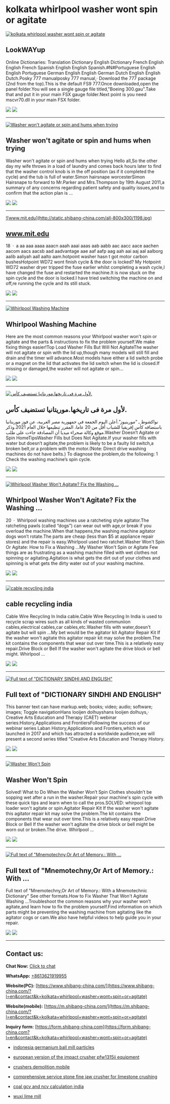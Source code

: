 # kolkata whirlpool washer wont spin or agitate

<a href="https://swt.shibang-china.com/?l=en&img&k=kolkata+whirlpool+washer+wont+spin+or+agitate" target="_blank">![kolkata whirlpool washer wont spin or agitate](http://static.shibang-china.com/all-800x300/1493.jpg)</a>

## LookWAYup
Online Dictionaries: Translation Dictionary English Dictionary French English English French Spanish English English Spanish.#N#Portuguese English English Portuguese German English English German Dutch English English Dutch.Posky 777 manualposky 777 manual,&#183; Download the 777 package (2nd from the top).This is the default FS9 777.Once downloaded,open the panel folder.You will see a single gauge file titled,&quot;Boeing 300.gau&quot;.Take that and put it in your main FSX gauge folder.Next point is you need mscvr70.dll in your main FSX folder.


<a href="https://whatsapp.shibangsoft.com/WhatsApp.php" target="_blank" title="WhatsApp">![](http://static.shibang-china.com/icon/whatsapp.png)</a> <a href="https://swt.shibang-china.com/?l=en&icon&k=kolkata+whirlpool+washer+wont+spin+or+agitate" target="_blank">![](http://static.shibang-china.com/icon/chat-en.png)</a>

---

<a href="https://swt.shibang-china.com/?l=en&img&k=kolkata+whirlpool+washer+wont+spin+or+agitate" target="_blank">![Washer won't agitate or spin and hums when trying](http://static.shibang-china.com/all-800x300/872.jpg)</a>

## Washer won't agitate or spin and hums when trying
Washer won't agitate or spin and hums when trying Hello all,So the other day my wife throws in a load of laundry and comes back hours later to find that the washer control knob is in the off position (as if it completed the cycle) and the tub is full of water.Simon hairsnape worcesterSimon Hairsnape to forward to Mr.Parker and Mrs.Thompson by 19th August 2011,a summary of any concerns regarding patient safety and quality issues,and to confirm that the action plan is …


<a href="https://whatsapp.shibangsoft.com/WhatsApp.php" target="_blank" title="WhatsApp">![](http://static.shibang-china.com/icon/whatsapp.png)</a> <a href="https://swt.shibang-china.com/?l=en&icon&k=kolkata+whirlpool+washer+wont+spin+or+agitate" target="_blank">![](http://static.shibang-china.com/icon/chat-en.png)</a>

---

<a href="https://swt.shibang-china.com/?l=en&img&k=kolkata+whirlpool+washer+wont+spin+or+agitate" target="_blank">![www.mit.edu](http://static.shibang-china.com/all-800x300/1198.jpg)</a>

## www.mit.edu
18&ensp;&#0183;&ensp;a aa aaa aaaa aaacn aaah aaai aaas aab aabb aac aacc aace aachen aacom aacs aacsb aad aadvantage aae aaf aafp aag aah aai aaj aal aalborg aalib aaliyah aall aalto aam.hotpoint washer hasn t got motor carbon bushesHotpoint WD72 wont finish cycle &amp; the door is locked? My Hotpoint WD72 washer dryer tripped the fuse earlier whilst completing a wash cycle,I have changed the fuse and restarted the machine.It is now stuck on the spin cycle and the door is locked.I have tried switching the machine on and off,re running the cycle and its still stuck.


<a href="https://whatsapp.shibangsoft.com/WhatsApp.php" target="_blank" title="WhatsApp">![](http://static.shibang-china.com/icon/whatsapp.png)</a> <a href="https://swt.shibang-china.com/?l=en&icon&k=kolkata+whirlpool+washer+wont+spin+or+agitate" target="_blank">![](http://static.shibang-china.com/icon/chat-en.png)</a>

---

<a href="https://swt.shibang-china.com/?l=en&img&k=kolkata+whirlpool+washer+wont+spin+or+agitate" target="_blank">![Whirlpool Washing Machine](http://static.shibang-china.com/all-800x300/44.jpg)</a>

## Whirlpool Washing Machine
Here are the most common reasons your Whirlpool washer won't spin or agitate and the parts &amp; instructions to fix the problem yourself.We make fixing things easier!Top Load Washer Fills But Will Not AgitateThe washer will not agitate or spin with the lid up,though many models will still fill and drain and the timer will advance.Most models have either a lid switch probe or a magnet on the lid that activates the lid switch when the lid is closed.If missing or damaged,the washer will not agitate or spin…


<a href="https://whatsapp.shibangsoft.com/WhatsApp.php" target="_blank" title="WhatsApp">![](http://static.shibang-china.com/icon/whatsapp.png)</a> <a href="https://swt.shibang-china.com/?l=en&icon&k=kolkata+whirlpool+washer+wont+spin+or+agitate" target="_blank">![](http://static.shibang-china.com/icon/chat-en.png)</a>

---

<a href="https://swt.shibang-china.com/?l=en&img&k=kolkata+whirlpool+washer+wont+spin+or+agitate" target="_blank">![لأول مرة فى تاريخها.موريتانيا تستضيف كأس.](http://static.shibang-china.com/all-800x300/1191.jpg)</a>

## لأول مرة فى تاريخها.موريتانيا تستضيف كأس.
نواكشوط ـ “مورينيوز”.أعلن اليوم الجمعة في جمهورية مصر العربية، عن فوز موريتانيا باستضافه كأس إفريقيا للشباب أقل من 20 عاما، المقرر تنظيمها خلال العام 2021.وذكر موقع وكالة صحراء ميديا أن المصادقة جاءت على طلب.Washer Doesn’t Agitate or Spin HomeTipsWasher Fills but Does Not Agitate.If your washer fills with water but doesn’t agitate,the problem is likely to be a faulty lid switch,a broken belt,or a problem with the motor.(Note: Direct drive washing machines do not have belts.) To diagnose the problem,do the following: 1 Check the washing machine’s spin cycle.


<a href="https://whatsapp.shibangsoft.com/WhatsApp.php" target="_blank" title="WhatsApp">![](http://static.shibang-china.com/icon/whatsapp.png)</a> <a href="https://swt.shibang-china.com/?l=en&icon&k=kolkata+whirlpool+washer+wont+spin+or+agitate" target="_blank">![](http://static.shibang-china.com/icon/chat-en.png)</a>

---

<a href="https://swt.shibang-china.com/?l=en&img&k=kolkata+whirlpool+washer+wont+spin+or+agitate" target="_blank">![Whirlpool Washer Won't Agitate? Fix the Washing …](http://static.shibang-china.com/all-800x300/1485.jpg)</a>

## Whirlpool Washer Won't Agitate? Fix the Washing …
20&ensp;&#0183;&ensp;Whirlpool washing machines use a ratcheting style agitator.The ratcheting pawls (called “dogs”) can wear out with age,or break if you overload the machine.When that happens,the washing machine agitator dogs won’t rotate.The parts are cheap (less than $5 at appliance repair stores) and the repair is easy.Whirlpool used two ratchet.Washer Won't Spin Or Agitate: How to Fix a Washing …My Washer Won't Spin or Agitate Few things are as frustrating as a washing machine filled with wet clothes not spinning or agitating.Agitation is what gets the dirt out of your clothes and spinning is what gets the dirty water out of your washing machine.


<a href="https://whatsapp.shibangsoft.com/WhatsApp.php" target="_blank" title="WhatsApp">![](http://static.shibang-china.com/icon/whatsapp.png)</a> <a href="https://swt.shibang-china.com/?l=en&icon&k=kolkata+whirlpool+washer+wont+spin+or+agitate" target="_blank">![](http://static.shibang-china.com/icon/chat-en.png)</a>

---

<a href="https://swt.shibang-china.com/?l=en&img&k=kolkata+whirlpool+washer+wont+spin+or+agitate" target="_blank">![cable recycling india](http://static.shibang-china.com/all-800x300/585.jpg)</a>

## cable recycling india
Cable Wire Recycling In India cable.Cable Wire Recycling In India is used to recycle scrap wires such as all kinds of wasted communiion cables,electrical cables,car cables,etc.Washer fills with water,doesn't agitate but will spin …My bet would be the agitator kit Agitator Repair Kit If the washer won't agitate this agitator repair kit may solve the problem.The kit contains the components that wear out over time.This is a relatively easy repair.Drive Block or Bell If the washer won't agitate the drive block or bell might. Whirlpool …


<a href="https://whatsapp.shibangsoft.com/WhatsApp.php" target="_blank" title="WhatsApp">![](http://static.shibang-china.com/icon/whatsapp.png)</a> <a href="https://swt.shibang-china.com/?l=en&icon&k=kolkata+whirlpool+washer+wont+spin+or+agitate" target="_blank">![](http://static.shibang-china.com/icon/chat-en.png)</a>

---

<a href="https://swt.shibang-china.com/?l=en&img&k=kolkata+whirlpool+washer+wont+spin+or+agitate" target="_blank">![Full text of &quot;DICTIONARY SINDHI AND ENGLISH&quot;](http://static.shibang-china.com/all-800x300/881.jpg)</a>

## Full text of &quot;DICTIONARY SINDHI AND ENGLISH&quot;
This banner text can have markup.web; books; video; audio; software; images; Toggle navigationHans looijen dolhuyshans looijen dolhuys,&#183; Creative Arts Education and Therapy (CAET) webinar series:History,Applications and FrontiersFollowing the success of our webinar series Laban History,Applications and Frontiers,which was launched in 2017 and which has attracted a worldwide audience,we will present a second series titled “Creative Arts Education and Therapy History.


<a href="https://whatsapp.shibangsoft.com/WhatsApp.php" target="_blank" title="WhatsApp">![](http://static.shibang-china.com/icon/whatsapp.png)</a> <a href="https://swt.shibang-china.com/?l=en&icon&k=kolkata+whirlpool+washer+wont+spin+or+agitate" target="_blank">![](http://static.shibang-china.com/icon/chat-en.png)</a>

---

<a href="https://swt.shibang-china.com/?l=en&img&k=kolkata+whirlpool+washer+wont+spin+or+agitate" target="_blank">![Washer Won't Spin](http://static.shibang-china.com/all-800x300/1003.jpg)</a>

## Washer Won't Spin
Solved! What to Do When the Washer Won’t Spin Clothes shouldn’t be sopping wet after a run in the washer.Repair your machine's spin cycle with these quick tips and learn when to call the pros.SOLVED: whirpool top loader won't agitate or spin.Agitator Repair Kit If the washer won't agitate this agitator repair kit may solve the problem.The kit contains the components that wear out over time.This is a relatively easy repair.Drive Block or Bell If the washer won't agitate the drive block or bell might be worn out or broken.The drive. Whirlpool …


<a href="https://whatsapp.shibangsoft.com/WhatsApp.php" target="_blank" title="WhatsApp">![](http://static.shibang-china.com/icon/whatsapp.png)</a> <a href="https://swt.shibang-china.com/?l=en&icon&k=kolkata+whirlpool+washer+wont+spin+or+agitate" target="_blank">![](http://static.shibang-china.com/icon/chat-en.png)</a>

---

<a href="https://swt.shibang-china.com/?l=en&img&k=kolkata+whirlpool+washer+wont+spin+or+agitate" target="_blank">![Full text of &quot;Mnemotechny,Or Art of Memory.: With …](http://static.shibang-china.com/all-800x300/691.jpg)</a>

## Full text of &quot;Mnemotechny,Or Art of Memory.: With …
Full text of &quot;Mnemotechny,Or Art of Memory.: With a Mnemotechnic Dictionary&quot; See other formats.How to Fix Washer That Won't Agitate Washing …Troubleshoot the common reasons why your washer won’t agitate,and learn how to fix the problem yourself.Find information on which parts might be preventing the washing machine from agitating like the agitator cogs or cam.We also have helpful videos to help guide you in your repair.


<a href="https://whatsapp.shibangsoft.com/WhatsApp.php" target="_blank" title="WhatsApp">![](http://static.shibang-china.com/icon/whatsapp.png)</a> <a href="https://swt.shibang-china.com/?l=en&icon&k=kolkata+whirlpool+washer+wont+spin+or+agitate" target="_blank">![](http://static.shibang-china.com/icon/chat-en.png)</a>

---
## Contact us:

**Chat Now:** [Click to chat](https://swt.shibang-china.com?l=en&contact&k=kolkata+whirlpool+washer+wont+spin+or+agitate)

**WhatsApp:**  [+8613621919955](https://whatsapp.shibangsoft.com/WhatsApp.php)

**Website(PC):** [https://www.shibang-china.com/](https://www.shibang-china.com/?l=en&contact&k=kolkata+whirlpool+washer+wont+spin+or+agitate)

**Website(mobile):** [https://m.shibang-china.com/](https://m.shibang-china.com/?l=en&contact&k=kolkata+whirlpool+washer+wont+spin+or+agitate)

**Inquiry form:** [https://form.shibang-china.com](https://form.shibang-china.com?l=en&contact&k=kolkata+whirlpool+washer+wont+spin+or+agitate)

* [indonesia germanium ball mill particles](../156/indonesia%20germanium%20ball%20mill%20particles.md)

* [european version of the impact crusher pfw1315ii equipment](../160/european%20version%20of%20the%20impact%20crusher%20pfw1315ii%20equipment.md)

* [crushers demolition mobile](../152/crushers%20demolition%20mobile.md)

* [comprehensive service stone fine jaw crusher for limestone crushing](../155/comprehensive%20service%20stone%20fine%20jaw%20crusher%20for%20limestone%20crushing.md)

* [coal gcv and ncv calculation india](../154/coal%20gcv%20and%20ncv%20calculation%20india.md)

* [wuxi lime mill](../152/wuxi%20lime%20mill.md)